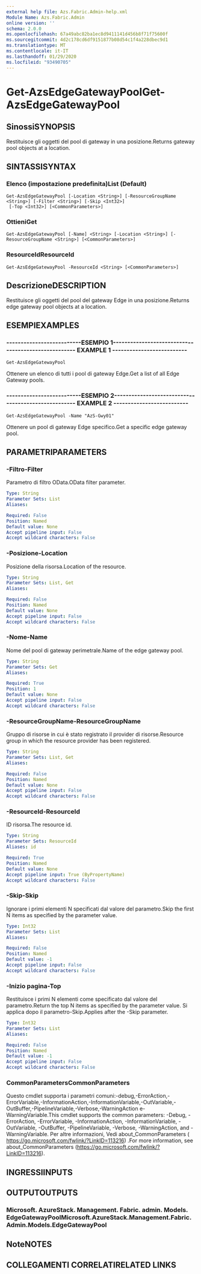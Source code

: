 ```yaml
---
external help file: Azs.Fabric.Admin-help.xml
Module Name: Azs.Fabric.Admin
online version: ''
schema: 2.0.0
ms.openlocfilehash: 67a49abc82ba1ec8d9411141d456b8f71f75600f
ms.sourcegitcommit: 4d2c178cd6df9151877b08d54c1f4a228dbec9d1
ms.translationtype: MT
ms.contentlocale: it-IT
ms.lasthandoff: 01/29/2020
ms.locfileid: "93490705"
---
```

# <span data-ttu-id="84c66-101">Get-AzsEdgeGatewayPool</span><span class="sxs-lookup"><span data-stu-id="84c66-101">Get-AzsEdgeGatewayPool</span></span>

## <span data-ttu-id="84c66-102">Sinossi</span><span class="sxs-lookup"><span data-stu-id="84c66-102">SYNOPSIS</span></span>
<span data-ttu-id="84c66-103">Restituisce gli oggetti del pool di gateway in una posizione.</span><span class="sxs-lookup"><span data-stu-id="84c66-103">Returns gateway pool objects at a location.</span></span>

## <span data-ttu-id="84c66-104">SINTASSI</span><span class="sxs-lookup"><span data-stu-id="84c66-104">SYNTAX</span></span>

### <span data-ttu-id="84c66-105">Elenco (impostazione predefinita)</span><span class="sxs-lookup"><span data-stu-id="84c66-105">List (Default)</span></span>
```
Get-AzsEdgeGatewayPool [-Location <String>] [-ResourceGroupName <String>] [-Filter <String>] [-Skip <Int32>]
 [-Top <Int32>] [<CommonParameters>]
```

### <span data-ttu-id="84c66-106">Ottieni</span><span class="sxs-lookup"><span data-stu-id="84c66-106">Get</span></span>
```
Get-AzsEdgeGatewayPool [-Name] <String> [-Location <String>] [-ResourceGroupName <String>] [<CommonParameters>]
```

### <span data-ttu-id="84c66-107">ResourceId</span><span class="sxs-lookup"><span data-stu-id="84c66-107">ResourceId</span></span>
```
Get-AzsEdgeGatewayPool -ResourceId <String> [<CommonParameters>]
```

## <span data-ttu-id="84c66-108">Descrizione</span><span class="sxs-lookup"><span data-stu-id="84c66-108">DESCRIPTION</span></span>
<span data-ttu-id="84c66-109">Restituisce gli oggetti del pool del gateway Edge in una posizione.</span><span class="sxs-lookup"><span data-stu-id="84c66-109">Returns edge gateway pool objects at a location.</span></span>

## <span data-ttu-id="84c66-110">ESEMPI</span><span class="sxs-lookup"><span data-stu-id="84c66-110">EXAMPLES</span></span>

### <span data-ttu-id="84c66-111">--------------------------ESEMPIO 1--------------------------</span><span class="sxs-lookup"><span data-stu-id="84c66-111">-------------------------- EXAMPLE 1 --------------------------</span></span>
```
Get-AzsEdgeGatewayPool
```

<span data-ttu-id="84c66-112">Ottenere un elenco di tutti i pool di gateway Edge.</span><span class="sxs-lookup"><span data-stu-id="84c66-112">Get a list of all Edge Gateway pools.</span></span>

### <span data-ttu-id="84c66-113">--------------------------ESEMPIO 2--------------------------</span><span class="sxs-lookup"><span data-stu-id="84c66-113">-------------------------- EXAMPLE 2 --------------------------</span></span>
```
Get-AzsEdgeGatewayPool -Name "AzS-Gwy01"
```

<span data-ttu-id="84c66-114">Ottenere un pool di gateway Edge specifico.</span><span class="sxs-lookup"><span data-stu-id="84c66-114">Get a specific edge gateway pool.</span></span>

## <span data-ttu-id="84c66-115">PARAMETRI</span><span class="sxs-lookup"><span data-stu-id="84c66-115">PARAMETERS</span></span>

### <span data-ttu-id="84c66-116">-Filtro</span><span class="sxs-lookup"><span data-stu-id="84c66-116">-Filter</span></span>
<span data-ttu-id="84c66-117">Parametro di filtro OData.</span><span class="sxs-lookup"><span data-stu-id="84c66-117">OData filter parameter.</span></span>

```yaml
Type: String
Parameter Sets: List
Aliases: 

Required: False
Position: Named
Default value: None
Accept pipeline input: False
Accept wildcard characters: False
```

### <span data-ttu-id="84c66-118">-Posizione</span><span class="sxs-lookup"><span data-stu-id="84c66-118">-Location</span></span>
<span data-ttu-id="84c66-119">Posizione della risorsa.</span><span class="sxs-lookup"><span data-stu-id="84c66-119">Location of the resource.</span></span>

```yaml
Type: String
Parameter Sets: List, Get
Aliases: 

Required: False
Position: Named
Default value: None
Accept pipeline input: False
Accept wildcard characters: False
```

### <span data-ttu-id="84c66-120">-Nome</span><span class="sxs-lookup"><span data-stu-id="84c66-120">-Name</span></span>
<span data-ttu-id="84c66-121">Nome del pool di gateway perimetrale.</span><span class="sxs-lookup"><span data-stu-id="84c66-121">Name of the edge gateway pool.</span></span>

```yaml
Type: String
Parameter Sets: Get
Aliases: 

Required: True
Position: 1
Default value: None
Accept pipeline input: False
Accept wildcard characters: False
```

### <span data-ttu-id="84c66-122">-ResourceGroupName</span><span class="sxs-lookup"><span data-stu-id="84c66-122">-ResourceGroupName</span></span>
<span data-ttu-id="84c66-123">Gruppo di risorse in cui è stato registrato il provider di risorse.</span><span class="sxs-lookup"><span data-stu-id="84c66-123">Resource group in which the resource provider has been registered.</span></span>

```yaml
Type: String
Parameter Sets: List, Get
Aliases: 

Required: False
Position: Named
Default value: None
Accept pipeline input: False
Accept wildcard characters: False
```

### <span data-ttu-id="84c66-124">-ResourceId</span><span class="sxs-lookup"><span data-stu-id="84c66-124">-ResourceId</span></span>
<span data-ttu-id="84c66-125">ID risorsa.</span><span class="sxs-lookup"><span data-stu-id="84c66-125">The resource id.</span></span>

```yaml
Type: String
Parameter Sets: ResourceId
Aliases: id

Required: True
Position: Named
Default value: None
Accept pipeline input: True (ByPropertyName)
Accept wildcard characters: False
```

### <span data-ttu-id="84c66-126">-Skip</span><span class="sxs-lookup"><span data-stu-id="84c66-126">-Skip</span></span>
<span data-ttu-id="84c66-127">Ignorare i primi elementi N specificati dal valore del parametro.</span><span class="sxs-lookup"><span data-stu-id="84c66-127">Skip the first N items as specified by the parameter value.</span></span>

```yaml
Type: Int32
Parameter Sets: List
Aliases: 

Required: False
Position: Named
Default value: -1
Accept pipeline input: False
Accept wildcard characters: False
```

### <span data-ttu-id="84c66-128">-Inizio pagina</span><span class="sxs-lookup"><span data-stu-id="84c66-128">-Top</span></span>
<span data-ttu-id="84c66-129">Restituisce i primi N elementi come specificato dal valore del parametro.</span><span class="sxs-lookup"><span data-stu-id="84c66-129">Return the top N items as specified by the parameter value.</span></span>
<span data-ttu-id="84c66-130">Si applica dopo il parametro-Skip.</span><span class="sxs-lookup"><span data-stu-id="84c66-130">Applies after the -Skip parameter.</span></span>

```yaml
Type: Int32
Parameter Sets: List
Aliases: 

Required: False
Position: Named
Default value: -1
Accept pipeline input: False
Accept wildcard characters: False
```

### <span data-ttu-id="84c66-131">CommonParameters</span><span class="sxs-lookup"><span data-stu-id="84c66-131">CommonParameters</span></span>
<span data-ttu-id="84c66-132">Questo cmdlet supporta i parametri comuni:-debug,-ErrorAction,-ErrorVariable,-InformationAction,-InformationVariable,-OutVariable,-OutBuffer,-PipelineVariable,-Verbose,-WarningAction e-WarningVariable.</span><span class="sxs-lookup"><span data-stu-id="84c66-132">This cmdlet supports the common parameters: -Debug, -ErrorAction, -ErrorVariable, -InformationAction, -InformationVariable, -OutVariable, -OutBuffer, -PipelineVariable, -Verbose, -WarningAction, and -WarningVariable.</span></span> <span data-ttu-id="84c66-133">Per altre informazioni, Vedi about_CommonParameters ( https://go.microsoft.com/fwlink/?LinkID=113216) .</span><span class="sxs-lookup"><span data-stu-id="84c66-133">For more information, see about_CommonParameters (https://go.microsoft.com/fwlink/?LinkID=113216).</span></span>

## <span data-ttu-id="84c66-134">INGRESSI</span><span class="sxs-lookup"><span data-stu-id="84c66-134">INPUTS</span></span>

## <span data-ttu-id="84c66-135">OUTPUT</span><span class="sxs-lookup"><span data-stu-id="84c66-135">OUTPUTS</span></span>

### <span data-ttu-id="84c66-136">Microsoft. AzureStack. Management. Fabric. admin. Models. EdgeGatewayPool</span><span class="sxs-lookup"><span data-stu-id="84c66-136">Microsoft.AzureStack.Management.Fabric.Admin.Models.EdgeGatewayPool</span></span>

## <span data-ttu-id="84c66-137">Note</span><span class="sxs-lookup"><span data-stu-id="84c66-137">NOTES</span></span>

## <span data-ttu-id="84c66-138">COLLEGAMENTI CORRELATI</span><span class="sxs-lookup"><span data-stu-id="84c66-138">RELATED LINKS</span></span>

